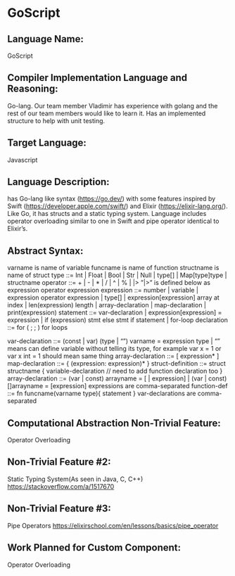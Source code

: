 # GoScript

## Language Name: 
GoScript

## Compiler Implementation Language and Reasoning: 
Go-lang. Our team member Vladimir has experience with golang and the rest of our team members would like to learn it. Has an implemented structure to help with unit testing.

## Target Language: 
Javascript

## Language Description:  
has Go-lang like syntax (https://go.dev/) with some features inspired by Swift (https://developer.apple.com/swift/) and Elixir (https://elixir-lang.org/). Like Go, it has structs and a static typing system. Language includes operator overloading similar to one in Swift and pipe operator identical to Elixir’s.

## Abstract Syntax: 
varname is name of variable
funcname is  name of function
structname is name of struct
type ::= Int | Float | Bool | Str | Null | type[] | Map[type]type | structname
operator ::= + | - | * | / | ^ | % | |> ”|>” is defined below as expression operator expression
expression ::= number | variable | expression operator expression 
| type[] | expression[expression]  array at index
| len(expression)  length
| array-declaration 
| map-declaration 
| print(expression)
statement ::= var-declaration 
        | expression[expression] = expression 
        | if (expression) stmt else stmt if statement
        | for-loop declaration ::= for ( <expression> ; <expression>; <expression> ) <statement> for loops

var-declaration ::= (const | var) (type | “”) varname = expression type | “” means can define variable without telling its type, for example var x = 1 or var x int = 1 should mean same thing
array-declaration ::= [ expression* ]
map-declaration ::= { (expression: expression)* }
struct-definition ::= struct structname {
variable-declaration
// need to add function declaration too
	}
array-declaration ::= (var | const) arrayname = [ | expression] 
       |  (var | const) []arrayname = [expression] expressions are comma-separated
function-def ::= fn funcname(varname type){ statement } var-declarations are comma-separated


## Computational Abstraction Non-Trivial Feature: 
Operator Overloading

## Non-Trivial Feature #2: 
Static Typing System(As seen in Java, C, C++) https://stackoverflow.com/a/1517670

## Non-Trivial Feature #3: 
Pipe Operators
https://elixirschool.com/en/lessons/basics/pipe_operator 

## Work Planned for Custom Component:  
Operator Overloading
